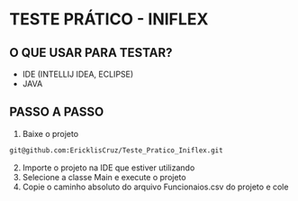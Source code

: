 # TESTE PRÁTICO - INIFLEX

## O QUE USAR PARA TESTAR?
- IDE (INTELLIJ IDEA, ECLIPSE)
- JAVA

## PASSO A PASSO
1. Baixe o projeto
```bash 
git@github.com:EricklisCruz/Teste_Pratico_Iniflex.git
```
2. Importe o projeto na IDE que estiver utilizando
3. Selecione a classe Main e execute o projeto
4. Copie o caminho absoluto do arquivo Funcionaios.csv do projeto e cole
